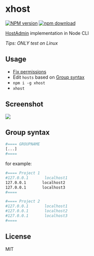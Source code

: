 # xhost

[![NPM version][npm-image]][npm-url]
[![npm download][download-image]][download-url]

[npm-image]: https://img.shields.io/npm/v/xhost.svg?style=flat-square
[npm-url]: https://npmjs.org/package/xhost
[download-image]: https://img.shields.io/npm/dm/xhost.svg?style=flat-square
[download-url]: https://npmjs.org/package/xhost

[HostAdmin](https://addons.mozilla.org/en-US/firefox/addon/hostadmin/) implementation in Node CLI

*Tips: ONLY test on Linux*

## Usage

 - [Fix permissions](https://code.google.com/archive/p/fire-hostadmin/wikis/GAIN_HOSTS_WRITE_PERM.wiki)
 - Edit `hosts` based on [Group syntax](#group-syntax)
 - `npm i -g xhost`
 - `xhost`

## Screenshot

![](https://cdn.int64ago.org/m4vq42fj.gif)

## Group syntax

```bash
#==== GROUPNAME
[...]
#====
```

for example:
```bash
#==== Project 1
#127.0.0.1       localhost1
127.0.0.1       localhost2
127.0.0.1       localhost3
#====

#==== Project 2
#127.0.0.1       localhost1
#127.0.0.1       localhost2
#127.0.0.1       localhost3
#====
```

## License

MIT